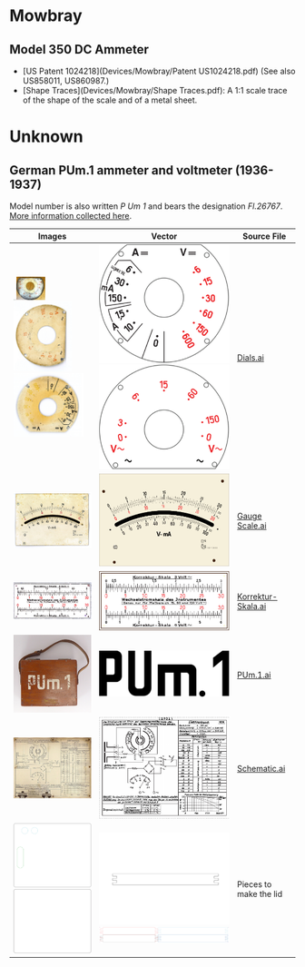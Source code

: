 <h1 id="mowbray">Mowbray</h1>

<h2 id="mowbray_model350">Model 350 DC Ammeter</h2>

* [US Patent 1024218](Devices/Mowbray/Patent US1024218.pdf) (See also US858011, US860987.)
* [Shape Traces](Devices/Mowbray/Shape Traces.pdf): A 1:1 scale trace of the shape of the scale and of a metal sheet.

<h1 id="unknown">Unknown</h1>

<h2 id="pum1">German PUm.1 ammeter and voltmeter (1936-1937)</h2>

Model number is also written *P Um 1* and bears the designation *Fl.26767*. [More information collected here](Devices/Unknown/PUm.1/README.md).

| Images                                                       | Vector                                                       | Source File                                                  |
| ------------------------------------------------------------ | ------------------------------------------------------------ | ------------------------------------------------------------ |
| <img src="Devices/Unknown/PUm.1/Voltage Dial Scale.jpg" alt="Voltage Dial" style="zoom:5%;" /><img src="Devices/Unknown/PUm.1/Other Voltage Dial Scale.jpg" alt="Voltage Dial" style="zoom:5%;" /> <img src="Devices/Unknown/PUm.1/Other%20Voltage%20Dial%20Scan.jpg" alt="Other Voltage Dial Scan" style="zoom:12%;" /><img src="Devices/Unknown/PUm.1/Voltage%20Dial%20Scan.jpg" alt="Voltage Dial Scan" style="zoom:12%;" /> | ![Top Voltage Dial](Devices/Unknown/PUm.1/Top%20Voltage%20Dial.svg) ![Bottom Voltage Dial](Devices/Unknown/PUm.1/Bottom%20Voltage%20Dial.svg) | [Dials.ai](Devices/Unknown/PUm.1/Dials.ai)                   |
| <img src="Devices/Unknown/PUm.1/Gauge Scale Scan.jpg" alt="Voltage Dial" style="zoom:20%;" /> | ![Gauge Scale](Devices/Unknown/PUm.1/Gauge%20Scale.svg)      | [Gauge Scale.ai](Devices/Unknown/PUm.1/Gauge%20Scale.ai)     |
| <img src="Devices/Unknown/PUm.1/Korrektur-Skala Scan.jpg" alt="Correction Scale" style="zoom:20%;" /> | ![Correction Scale](Devices/Unknown/PUm.1/Korrektur-Skala.svg) | [Korrektur-Skala.ai](Devices/Unknown/PUm.1/Korrektur-Skala.ai) |
| <img src="Devices/Unknown/PUm.1/Fl.26767-PUm.1-_04.jpg" alt="Meter" style="zoom:15%;" /> | ![PUm.1 Lettering](Devices/Unknown/PUm.1/PUm.1.svg)          | [PUm.1.ai](Devices/Unknown/PUm.1/PUm.1.ai)                   |
| <img src="Devices/Unknown/PUm.1/Schematic.jpg" alt="Schematic" style="zoom:15%;" /> | <img src="Devices/Unknown/PUm.1/Schematic.pdf" alt="Meter" style="zoom:50%;" /> | [Schematic.ai](Devices/Unknown/PUm.1/Schematic.ai)           |
| <img src="Devices/Unknown/PUm.1/Top-Middle%20Layer.pdf" alt="Top/Lid" style="zoom:25%;" /><img src="Devices/Unknown/PUm.1/Top-Surface.pdf" alt="Top/Lid" style="zoom:25%;" /> | <img src="Devices/Unknown/PUm.1/Top-Front.pdf" alt="Top Front" style="zoom:25%;" /><img src="Devices/Unknown/PUm.1/Top-Side.pdf" alt="Top Sides" style="zoom:25%;" /> | Pieces to make the lid                                       |



